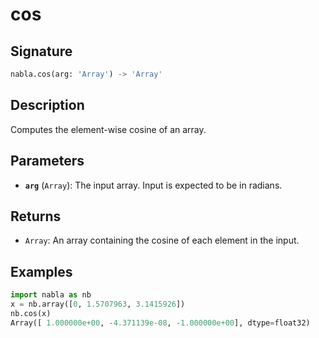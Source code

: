# cos

## Signature

```python
nabla.cos(arg: 'Array') -> 'Array'
```

## Description

Computes the element-wise cosine of an array.

## Parameters

- **`arg`** (`Array`): The input array. Input is expected to be in radians.

## Returns

- `Array`: An array containing the cosine of each element in the input.

## Examples

```python
import nabla as nb
x = nb.array([0, 1.5707963, 3.1415926])
nb.cos(x)
Array([ 1.000000e+00, -4.371139e-08, -1.000000e+00], dtype=float32)
```
